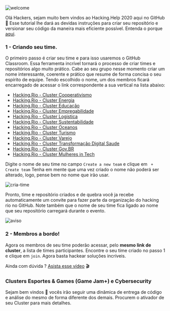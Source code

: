 ![welcome](https://raw.githubusercontent.com/hackingrio/welcome/master/assets/welcome-00.png)
  
  Olá Hackers, sejam muito bem vindos ao Hacking.Help 2020 aqui no GitHub :tada:
  Esse tutorial lhe dará as devidas instruções para criar seu repositório e versionar seu código da maneira mais eficiente possível.
  Entenda o porque [aqui](https://github.com/hackingrio/welcome/blob/master/assets/porque.md).

  ### 1 - Criando seu time.
  
  O primeiro passo é criar seu time e para isso usaremos o GitHub Classroom. Essa ferramenta incrível tornará o processo de criar times e repositórios algo muito prático. Cabe ao seu grupo nesse momento criar um nome interessante, coerente e prático que resume de forma concisa o seu espírito de equipe.
  Tendo escolhido o nome, um dos membros ficará encarregado de acessar o link correspondente a sua vertical na lista abaixo:

  - [Hacking.Rio - Cluster Cooperativismo](https://classroom.github.com/g/p9IooBNt)
  - [Hacking.Rio - Cluster Energia](https://classroom.github.com/g/arXHhZfO)
  - [Hacking.Rio - Cluster Educação](https://classroom.github.com/g/rXbULRfp)
  - [Hacking.Rio - Cluster Empregabilidade ](https://classroom.github.com/g/0XLJgkRr)
  - [Hacking.Rio - Cluster Logistica ](https://classroom.github.com/g/ckCprYG6)
  - [Hacking.Rio - Cluster Sustentabilidade ](https://classroom.github.com/g/YC7M-nKk)
  - [Hacking.Rio - Cluster Oceanos ](https://classroom.github.com/g/9fBRKt2v)
  - [Hacking.Rio - Cluster Turismo ](https://classroom.github.com/g/vG5ayTZ6)
  - [Hacking.Rio - Cluster Varejo ](https://classroom.github.com/g/L6-iWtNp)
  - [Hacking.Rio - Cluster Transformação Digital Saude](https://classroom.github.com/g/MtcMCM4r)
  - [Hacking.Rio - Cluster Gov.BR](https://classroom.github.com/g/vNl9rRyv)
  - [Hacking.Rio - Cluster Mulheres in Tech](https://classroom.github.com/g/lYJI9DsZ)
  
 
  Digite o nome de seu time no campo `Create a new team` e clique em ` + Create team`
Tenha em mente que uma vez criado o nome não poderá ser alterado, logo, pense bem no nome que irão usar.

![cria-time](https://raw.githubusercontent.com/hackingrio/welcome/master/assets/00.png)

  Pronto, time e repositório criados e de quebra você ja recebe automaticamente um convite para fazer parte da organização do hacking rio no GitHub. Note também que o nome de seu time fica ligado ao nome que seu repositório carregará durante o evento.
  
![aviso](https://github.com/hackingrio/welcome/blob/master/assets/02.png)

  ### 2 - Membros a bordo!

  Agora os membros de seu time poderão acessar, pelo **mesmo link de cluster**, a lista de times participantes. Encontre o seu time criado no passo 1 e clique em `join`. Agora basta hackear soluções incríveis.

Ainda com dúvida ? [Asista esse vídeo](https://www.youtube.com/watch?v=0VD4MVeG6g0) :clapper:

### Clusters Esportes & Games (Game Jam+) e Cybersecurity

Sejam bem vindos :tada: vocês irão seguir uma dinâmica de entrega de código e análise do mesmo de forma diferente dos demais. Procurem o ativador de seu Cluster para mais detalhes. 
